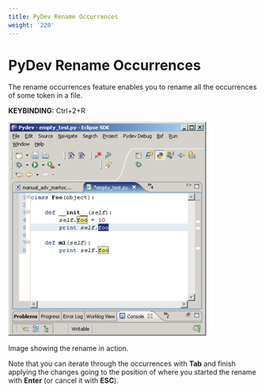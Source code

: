 ```yaml
---
title: PyDev Rename Occurrences
weight: '220'
---
```


# PyDev Rename Occurrences

The rename occurrences feature enables you to rename all the occurrences of some token in a file.

**KEYBINDING:** Ctrl+2+R

![renameoccurrences](./renameoccurrences.png)

Image showing the rename in action.

Note that you can iterate through the occurrences with **Tab** and finish applying the changes going to the position of where you started the rename with **Enter** (or cancel it with **ESC**).
